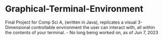 # Graphical-Terminal-Environment
Final Project for Comp Sci A, (written in Java), replicates a visual 3-Dimensional controllable environment the user can interact with, all within the contents of your terminal.
	- No long being worked on, as of Jun 7, 2023

